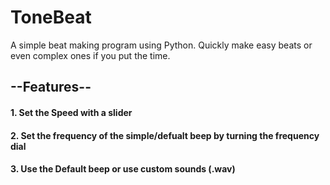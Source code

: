 # ToneBeat
A simple beat making program using Python.
Quickly make easy beats or even complex ones if you put the time.

## --Features--

#### 1. Set the Speed with a slider
#### 2. Set the frequency of the simple/defualt beep by turning the frequency dial
#### 3. Use the Default beep or use custom sounds (.wav)

